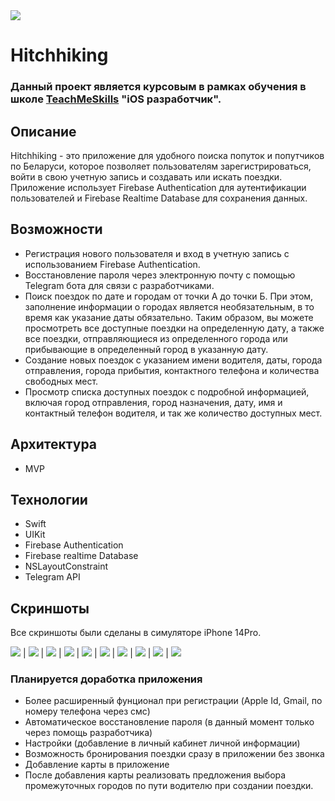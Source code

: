 <img src="https://img.shields.io/badge/Swift-UIKit-brightgreen">

# Hitchhiking

### Данный проект является курсовым в рамках обучения в школе [TeachMeSkills](https://teachmeskills.by) "iOS разработчик".

## Описание

Hitchhiking - это приложение для удобного поиска попуток и попутчиков по Беларуси, которое позволяет пользователям зарегистрироваться, войти в свою учетную запись и создавать или искать поездки. Приложение использует Firebase Authentication для аутентификации пользователей и Firebase Realtime Database для сохранения данных.

## Возможности 

- Регистрация нового пользователя и вход в учетную запись с использованием Firebase Authentication.
- Восстановление пароля через электронную почту с помощью Telegram бота для связи с разработчиками.
- Поиск поездок по дате и городам от точки А до точки Б. При этом, заполнение информации о городах является необязательным, в то время как указание даты обязательно. Таким образом, вы можете просмотреть все доступные поездки на определенную дату, а также все поездки, отправляющиеся из определенного города или прибывающие в определенный город в указанную дату.
- Создание новых поездок с указанием  имени водителя, даты, города отправления, города прибытия, контактного телефона и количества свободных мест.
- Просмотр списка доступных поездок с подробной информацией, включая город отправления, город назначения, дату, имя и контактный телефон водителя, и так же количество доступных мест.

## Архитектура

- MVP

## Технологии

- Swift
- UIKit
- Firebase Authentication
- Firebase realtime Database
- NSLayoutConstraint
- Telegram API

## Скриншоты

Все скриншоты были сделаны в симуляторе iPhone 14Pro.

![](https://github.com/cl-1899/hitchhiking/blob/main/Screenshots/Login.png)  |  ![](https://github.com/cl-1899/hitchhiking/blob/main/Screenshots/Registration.png) |  ![](https://github.com/cl-1899/hitchhiking/blob/main/Screenshots/ForgotPassword.png)  |  ![](https://github.com/cl-1899/hitchhiking/blob/main/Screenshots/WrongEmailAlert.png) |  ![](https://github.com/cl-1899/hitchhiking/blob/main/Screenshots/SearchTrip.png)  |  ![](https://github.com/cl-1899/hitchhiking/blob/main/Screenshots/SearchFrom.png) |  ![](https://github.com/cl-1899/hitchhiking/blob/main/Screenshots/SearchTo.png)  |  ![](https://github.com/cl-1899/hitchhiking/blob/main/Screenshots/NothingFoundAlert.png) |  ![](https://github.com/cl-1899/hitchhiking/blob/main/Screenshots/CreateTrip.png)  |  ![](https://github.com/cl-1899/hitchhiking/blob/main/Screenshots/TripResults.png)

### Планируется доработка приложения

 - Более расширенный фунционал при регистрации (Apple Id, Gmail, по номеру телефона через смс)  
 - Автоматическое восстановление пароля (в данный момент только через помощь разработчика)  
 - Настройки (добавление в личный кабинет личной информации)  
 - Возможность бронирования поездки сразу в приложении без звонка  
 - Добавление карты в приложение  
 - После добавления карты реализовать предложения выбора промежуточных городов по пути водителю при создании поездки. 
